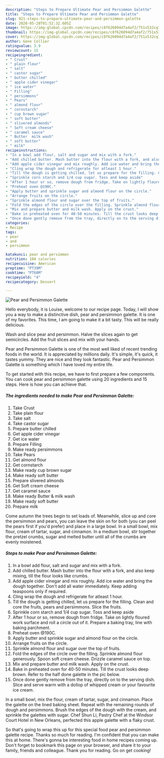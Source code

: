 ```yaml
---
description: "Steps to Prepare Ultimate Pear and Persimmon Galette"
title: "Steps to Prepare Ultimate Pear and Persimmon Galette"
slug: 921-steps-to-prepare-ultimate-pear-and-persimmon-galette
date: 2020-05-28T01:52:32.605Z
image: https://img-global.cpcdn.com/recipes/c8f626094d7a4af2/751x532cq70/pear-and-persimmon-galette-recipe-main-photo.jpg
thumbnail: https://img-global.cpcdn.com/recipes/c8f626094d7a4af2/751x532cq70/pear-and-persimmon-galette-recipe-main-photo.jpg
cover: https://img-global.cpcdn.com/recipes/c8f626094d7a4af2/751x532cq70/pear-and-persimmon-galette-recipe-main-photo.jpg
author: Gene Collier
ratingvalue: 3.9
reviewcount: 15
recipeingredient:
- " Crust"
- " plain flour"
- " salt"
- " castor sugar"
- " butter chilled"
- " apple cider vinegar"
- " ice water"
- " Filling"
- " persimmons"
- " Pears"
- " almond flour"
- " cornstarch"
- " cup brown sugar"
- " soft butter"
- " slivered almonds"
- " Soft cream cheese"
- " caramel sauce"
- " Butter  milk wash"
- " soft butter"
- " milk"
recipeinstructions:
- "In a bowl add flour, salt and sugar and mix with a fork."
- "Add chilled butter. Mash butter into the flour with a fork, and also keep mixing, till the flour looks like crumbs."
- "Add apple cider vinegar and mix roughly. Add ice water and bring the dough together. Don&#39;t add all water immediately. Keep adding teaspoons only if required."
- "Cling wrap the dough and refrigerate for atleast 1 hour."
- "Till the dough is getting chilled, let us prepare for the filling. Clean and core the fruits, pears and persimmons. Slice the fruits."
- "Sprinkle corn starch and 1/4 cup sugar. Toss and keep aside"
- "After 1 hour or so, remove dough from fridge. Take on lightly floured work surface and roll a circle out of it. Prepare a baking tray, line with baking parchment."
- "Preheat oven @190C."
- "Apply butter and sprinkle sugar and almond flour on the circle."
- "Arrange fruits on the circle."
- "Sprinkle almond flour and sugar over the top of fruits."
- "Fold the edges of the circle over the filling. Sprinkle almond flour generously. Spoon soft cream cheese. Drizzle caramel sauce on top."
- "Mix and prepare butter and milk wash. Apply on the crust."
- "Bake in preheated oven for 40-50 minutes. Till the crust looks deep brown. Refer to the half done galette in the pic below."
- "Once done gently remove from the tray, directly on to the serving dish. Slice and serve warm with a dollop of whipped cream or your favourite ice cream."
categories:
- Recipe
tags:
- pear
- and
- persimmon

katakunci: pear and persimmon 
nutrition: 104 calories
recipecuisine: American
preptime: "PT39M"
cooktime: "PT60M"
recipeyield: "4"
recipecategory: Dessert

---
```



![Pear and Persimmon Galette](https://img-global.cpcdn.com/recipes/c8f626094d7a4af2/751x532cq70/pear-and-persimmon-galette-recipe-main-photo.jpg)

Hello everybody, it is Louise, welcome to our recipe page. Today, I will show you a way to make a distinctive dish, pear and persimmon galette. It is one of my favorites. This time, I am going to make it a bit tasty. This will be really delicious.

Wash and slice pear and persimmon. Halve the slices again to get semicircles. Add the fruit slices and mix with your hands.

Pear and Persimmon Galette is one of the most well liked of recent trending foods in the world. It is appreciated by millions daily. It's simple, it's quick, it tastes yummy. They are nice and they look fantastic. Pear and Persimmon Galette is something which I have loved my entire life.


To get started with this recipe, we have to first prepare a few components. You can cook pear and persimmon galette using 20 ingredients and 15 steps. Here is how you can achieve that.

<!--inarticleads1-->

##### The ingredients needed to make Pear and Persimmon Galette:

1. Take  Crust
1. Take  plain flour
1. Take  salt
1. Take  castor sugar
1. Prepare  butter chilled
1. Get  apple cider vinegar
1. Get  ice water
1. Prepare  Filling
1. Make ready  persimmons
1. Take  Pears
1. Get  almond flour
1. Get  cornstarch
1. Make ready  cup brown sugar
1. Make ready  soft butter
1. Prepare  slivered almonds
1. Get  Soft cream cheese
1. Get  caramel sauce
1. Make ready  Butter &amp; milk wash
1. Make ready  soft butter
1. Prepare  milk


Come autumn the trees begin to set loads of. Meanwhile, slice up and core the persimmon and pears, you can leave the skin on for both (you can peel the pears first if you&#39;d prefer) and place in a large bowl. In a small bowl, mix flour, cream of tartar, sugar, and cinnamon. In a medium bowl, stir together the pretzel crumbs, sugar and melted butter until all of the crumbs are evenly moistened. 

<!--inarticleads2-->

##### Steps to make Pear and Persimmon Galette:

1. In a bowl add flour, salt and sugar and mix with a fork.
1. Add chilled butter. Mash butter into the flour with a fork, and also keep mixing, till the flour looks like crumbs.
1. Add apple cider vinegar and mix roughly. Add ice water and bring the dough together. Don&#39;t add all water immediately. Keep adding teaspoons only if required.
1. Cling wrap the dough and refrigerate for atleast 1 hour.
1. Till the dough is getting chilled, let us prepare for the filling. Clean and core the fruits, pears and persimmons. Slice the fruits.
1. Sprinkle corn starch and 1/4 cup sugar. Toss and keep aside
1. After 1 hour or so, remove dough from fridge. Take on lightly floured work surface and roll a circle out of it. Prepare a baking tray, line with baking parchment.
1. Preheat oven @190C.
1. Apply butter and sprinkle sugar and almond flour on the circle.
1. Arrange fruits on the circle.
1. Sprinkle almond flour and sugar over the top of fruits.
1. Fold the edges of the circle over the filling. Sprinkle almond flour generously. Spoon soft cream cheese. Drizzle caramel sauce on top.
1. Mix and prepare butter and milk wash. Apply on the crust.
1. Bake in preheated oven for 40-50 minutes. Till the crust looks deep brown. Refer to the half done galette in the pic below.
1. Once done gently remove from the tray, directly on to the serving dish. Slice and serve warm with a dollop of whipped cream or your favourite ice cream.


In a small bowl, mix the flour, cream of tartar, sugar, and cinnamon. Place the galette on the lined baking sheet. Repeat with the remaining rounds of dough and persimmons. Brush the edges of the dough with the cream, and sprinkle the galettes with sugar. Chef Shun Li, Pastry Chef at the Windsor Court Hotel in New Orleans, perfected this apple galette with a flaky crust. 

So that's going to wrap this up for this special food pear and persimmon galette recipe. Thanks so much for reading. I'm confident that you can make this at home. There's gonna be interesting food in home recipes coming up. Don't forget to bookmark this page on your browser, and share it to your family, friends and colleague. Thank you for reading. Go on get cooking!
